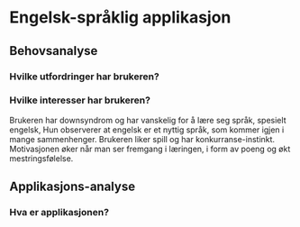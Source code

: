 # Engelsk-språklig applikasjon

## Behovsanalyse

### Hvilke utfordringer har brukeren?
### Hvilke interesser har brukeren?

Brukeren har downsyndrom og har vanskelig for å lære seg språk, spesielt engelsk, 
Hun observerer at engelsk er et nyttig språk, som kommer igjen i mange sammenhenger.
Brukeren liker spill og har konkurranse-instinkt. Motivasjonen øker når man ser fremgang i læringen,
i form av poeng og økt mestringsfølelse.

## Applikasjons-analyse

### Hva er applikasjonen?


